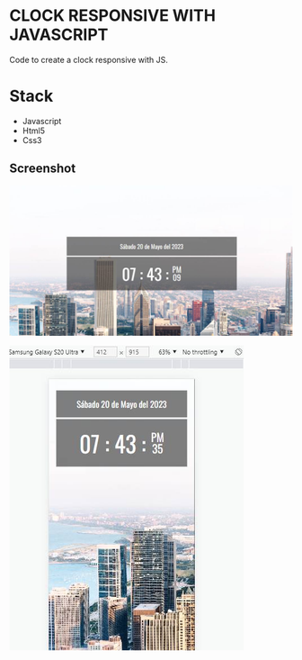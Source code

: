 # CLOCK RESPONSIVE WITH JAVASCRIPT

Code to create a clock responsive with JS.

# Stack

* Javascript
* Html5
* Css3

## Screenshot

![](images/screenshot1.jpg)

![](images/screenshot2.jpg)